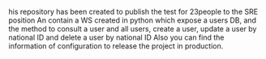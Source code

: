 his repository has been created to publish the test for 23people to the SRE position An contain a WS created in python which expose a users DB, and the method to consult a user and all users, create a user, update a user by national ID and delete a user by national ID Also you can find the information of configuration to release the project in production.
